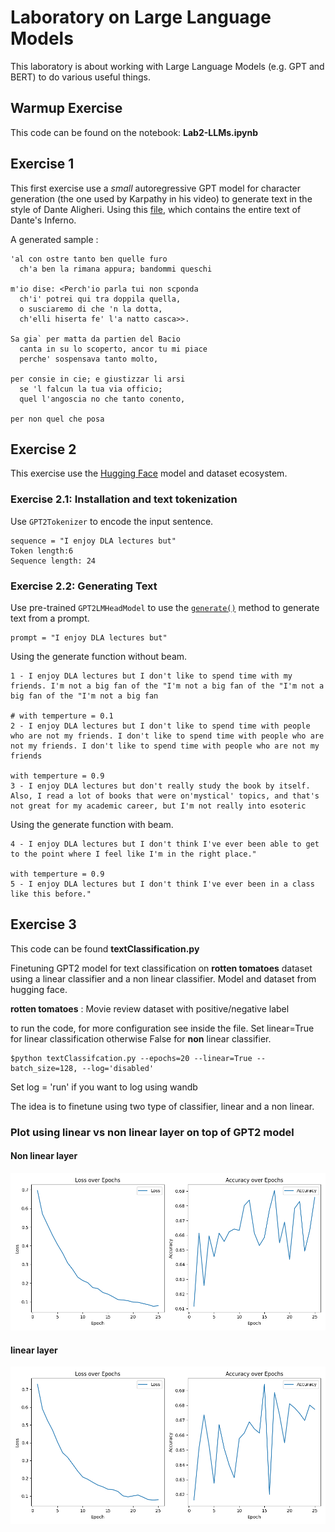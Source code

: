 # Laboratory on Large Language Models

This laboratory is about working with Large Language Models (e.g. GPT and BERT) to do various useful things. 

## Warmup Exercise
This code can be found on the notebook: **Lab2-LLMs.ipynb**

## Exercise 1
This first exercise use a *small* autoregressive GPT model for character generation (the one used by Karpathy in his video) to generate text in the style of Dante Aligheri. Using this [file](https://archive.org/stream/ladivinacommedia00997gut/1ddcd09.txt), which contains the entire text of Dante's Inferno.

A generated sample :
```
'al con ostre tanto ben quelle furo
  ch'a ben la rimana appura; bandommi queschi

m'io dise: <Perch'io parla tui non scponda
  ch'i' potrei qui tra doppila quella,
  o susciaremo di che 'n la dotta,
  ch'elli hiserta fe' l'a natto casca>>.

Sa gia` per matta da partien del Bacio
  canta in su lo scoperto, ancor tu mi piace
  perche' sospensava tanto molto,

per consie in cie; e giustizzar li arsi
  se 'l falcun la tua via officio;
  quel l'angoscia no che tanto conento,

per non quel che posa 
```

## Exercise 2
This exercise use the [Hugging Face](https://huggingface.co/) model and dataset ecosystem. 

### Exercise 2.1: Installation and text tokenization

Use `GPT2Tokenizer` to encode the input sentence.
```
sequence = "I enjoy DLA lectures but"
Token length:6
Sequence length: 24
```

### Exercise 2.2: Generating Text

Use pre-trained `GPT2LMHeadModel` to use the [`generate()`](https://huggingface.co/docs/transformers/v4.27.2/en/main_classes/text_generation#transformers.GenerationMixin.generate) method to generate text from a prompt.

```
prompt = "I enjoy DLA lectures but"
```
Using the generate function without beam. 
```
1 - I enjoy DLA lectures but I don't like to spend time with my friends. I'm not a big fan of the "I'm not a big fan of the "I'm not a big fan of the "I'm not a big fan

# with temperture = 0.1
2 - I enjoy DLA lectures but I don't like to spend time with people who are not my friends. I don't like to spend time with people who are not my friends. I don't like to spend time with people who are not my friends

with temperture = 0.9
3 - I enjoy DLA lectures but don't really study the book by itself. Also, I read a lot of books that were on'mystical' topics, and that's not great for my academic career, but I'm not really into esoteric
```
Using the generate function with beam. 

```
4 - I enjoy DLA lectures but I don't think I've ever been able to get to the point where I feel like I'm in the right place."

with temperture = 0.9
5 - I enjoy DLA lectures but I don't think I've ever been in a class like this before."
```

## Exercise 3
This code can be found **textClassification.py**

Finetuning GPT2 model for text classification on **rotten tomatoes** dataset using a linear classifier and a non linear classifier. Model and dataset from hugging face.

**rotten tomatoes** : Movie review dataset with positive/negative label

to run the code, for more configuration see inside the file. Set linear=True for linear classification otherwise False for **non** linear classifier.

```
$python textClassifcation.py --epochs=20 --linear=True --batch_size=128, --log='disabled'
```

Set log = 'run' if you want to log using wandb

The idea is to finetune using two type of classifier, linear and a non linear.

### Plot using linear vs non linear layer on top of GPT2 model

#### Non linear layer
![](img/finetune2_nl.png)

#### linear layer
![](img/finetune3.png)
